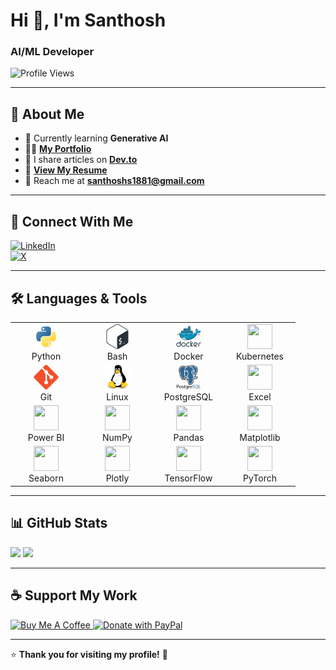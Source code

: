 # Hi 👋, I'm Santhosh
### AI/ML Developer

![Profile Views](https://komarev.com/ghpvc/?username=wydoinn&label=Profile%20Views&color=0e75b6&style=flat)

---

## 🚀 About Me
- 🌱 Currently learning **Generative AI**  
- 👨‍💻 [**My Portfolio**](https://santhoshhh.notion.site/portfolio)  
- 📝 I share articles on [**Dev.to**](https://dev.to/wydoinn)  
- 📄 [**View My Resume**](https://drive.google.com/file/d/1Wz0QBHq0qMQy3YvSykc0oXUev7VgASuQ/view?usp=share_link)  
- 📧 Reach me at **santhoshs1881@gmail.com**

---

## 🔗 Connect With Me
[![LinkedIn](https://img.shields.io/badge/-LinkedIn-0077B5?style=for-the-badge&logo=linkedin&logoColor=white)](https://linkedin.com/in/santhoshs18)  
[![X](https://img.shields.io/badge/-X-000000?style=for-the-badge&logo=x&logoColor=white)](https://x.com/wydoinn_)

---


## 🛠️ Languages & Tools

<table>
  <tr>
    <td align="center" width="100">
      <img src="https://raw.githubusercontent.com/devicons/devicon/master/icons/python/python-original.svg" width="40" height="40" /><br>Python
    </td>
    <td align="center" width="100">
      <img src="https://raw.githubusercontent.com/devicons/devicon/master/icons/bash/bash-original.svg" width="40" height="40" /><br>Bash
    </td>
    <td align="center" width="100">
      <img src="https://raw.githubusercontent.com/devicons/devicon/master/icons/docker/docker-original-wordmark.svg" width="40" height="40" /><br>Docker
    </td>
    <td align="center" width="100">
      <img src="https://www.vectorlogo.zone/logos/kubernetes/kubernetes-icon.svg" width="40" height="40" /><br>Kubernetes
    </td>
  </tr>
  <tr>
    <td align="center" width="100">
      <img src="https://raw.githubusercontent.com/devicons/devicon/master/icons/git/git-original.svg" width="40" height="40" /><br>Git
    </td>
    <td align="center" width="100">
      <img src="https://raw.githubusercontent.com/devicons/devicon/master/icons/linux/linux-original.svg" width="40" height="40" /><br>Linux
    </td>
    <td align="center" width="100">
      <img src="https://raw.githubusercontent.com/devicons/devicon/master/icons/postgresql/postgresql-original-wordmark.svg" width="40" height="40" /><br>PostgreSQL
    </td>
    <td align="center" width="100">
      <img src="https://img.icons8.com/color/48/microsoft-excel-2019--v1.png" width="40" height="40" /><br>Excel
    </td>
  </tr>
  <tr>
    <td align="center" width="100">
      <img src="https://img.icons8.com/color/48/power-bi.png" width="40" height="40" /><br>Power BI
    </td>
    <td align="center" width="100">
      <img src="https://upload.wikimedia.org/wikipedia/commons/3/31/NumPy_logo_2020.svg" width="40" height="40" /><br>NumPy
    </td>
    <td align="center" width="100">
      <img src="https://pandas.pydata.org/static/img/pandas_mark.svg" width="40" height="40" /><br>Pandas
    </td>
    <td align="center" width="100">
      <img src="https://matplotlib.org/stable/_images/sphx_glr_logos2_001_2_00x.png" width="40" height="40" /><br>Matplotlib
    </td>
  </tr>
  <tr>
    <td align="center" width="100">
      <img src="https://seaborn.pydata.org/_static/logo-wide-lightbg.svg" width="40" height="40" /><br>Seaborn
    </td>
    <td align="center" width="100">
      <img src="https://images.plot.ly/logo/new-branding/plotly-logomark.png" width="40" height="40" /><br>Plotly
    </td>
    <td align="center" width="100">
      <img src="https://www.vectorlogo.zone/logos/tensorflow/tensorflow-icon.svg" width="40" height="40" /><br>TensorFlow
    </td>
    <td align="center" width="100">
      <img src="https://www.vectorlogo.zone/logos/pytorch/pytorch-icon.svg" width="40" height="40" /><br>PyTorch
    </td>
  </tr>
</table>


---

## 📊 GitHub Stats
<p align="left">
  <img src="https://github-readme-stats.vercel.app/api?username=wydoinn&show_icons=true&theme=gruvbox" height="150" />
  <img src="https://github-readme-streak-stats.herokuapp.com/?user=wydoinn&theme=gruvbox" height="150" />
</p>

---

## ☕ Support My Work
<a href="https://www.buymeacoffee.com/wydoinn">
  <img src="https://cdn.buymeacoffee.com/buttons/v2/default-yellow.png" width="150" alt="Buy Me A Coffee" />
</a>  
<a href="https://www.paypal.com/paypalme/santhoshhh18">
  <img src="https://github.com/andreostrovsky/donate-with-paypal/blob/master/PNG/blue.png?raw=true" width="150" alt="Donate with PayPal" />
</a>

---

⭐ **Thank you for visiting my profile!** 🚀
